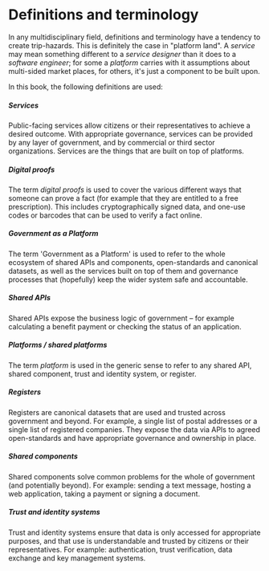 # Definitions and terminology

In any multidisciplinary field, definitions and terminology have a tendency to create trip-hazards. This is definitely the case in "platform land". A _service_ may mean something different to a _service designer_ than it does to a _software engineer_; for some a _platform_ carries with it assumptions about multi-sided market places, for others, it's just a component to be built upon.

In this book, the following definitions are used:

##### Services

Public-facing services allow citizens or their representatives to achieve a desired outcome. With appropriate governance, services can be provided by any layer of government, and by commercial or third sector organizations. Services are the things that are built on top of platforms.

##### Digital proofs

The term _digital proofs_ is used to cover the various different ways that someone can prove a fact (for example that they are entitled to a free prescription). This includes cryptographically signed data, and one-use codes or barcodes that can be used to verify a fact online.

##### Government as a Platform

The term 'Government as a Platform' is used to refer to the whole ecosystem of shared APIs and components, open-standards and canonical datasets, as well as the services built on top of them and governance processes that (hopefully) keep the wider system safe and accountable.

##### Shared APIs

Shared APIs expose the business logic of government – for example calculating a benefit payment or checking the status of an application.

##### Platforms / shared platforms

The term _platform_ is used in the generic sense to refer to any shared API, shared component, trust and identity system, or register.

##### Registers

Registers are canonical datasets that are used and trusted across government and beyond. For example, a single list of postal addresses or a single list of registered companies. They expose the data via APIs to agreed open-standards and have appropriate governance and ownership in place.

##### Shared components

Shared components solve common problems for the whole of government (and potentially beyond). For example: sending a text message, hosting a web application, taking a payment or signing a document.

##### Trust and identity systems

Trust and identity systems ensure that data is only accessed for appropriate purposes, and that use is understandable and trusted by citizens or their representatives. For example: authentication, trust verification, data exchange and key management systems.
